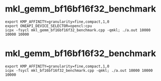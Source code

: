 # mkl_gemm_bf16bf16f32_benchmark
```
export KMP_AFFINITY=granularity=fine,compact,1,0
export ONEAPI_DEVICE_SELECTOR=opencl:cpu
icpx -fsycl mkl_gemm_bf16bf16f32_benchmark.cpp -qmkl; ./a.out 10000 10000 10000
```

# mkl_gemm_bf16bf16f32_benchmark
```
export KMP_AFFINITY=granularity=fine,compact,1,0
icpx -fsycl mkl_bf16bf16f32_benchmark.cpp -qmkl; ./a.out 10000 10000 10000
```
